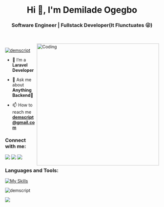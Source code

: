

<h1 align="center">Hi 👋, I'm Demilade Ogegbo</h1>
<h3 align="center">Software Engineer | Fullstack Developer(It Flunctuates 😜)</h3>
</br> 
</br>

<img align="right" alt="Coding" width="400" src="https://cdn.dribbble.com/users/1292677/screenshots/6139167/media/fcf7fd0c619bb87706533079240915f3.gif">

<p align="left"> <a href="https://twitter.com/demscript" target="blank"><img src="https://img.shields.io/twitter/follow/demscript?logo=twitter&style=for-the-badge" alt="demscript" /></a> </p>

<!-- - 🔭 I’m currently working on **Freelance Project** -->

- 🌱 I’m a **Laravel Developer**

- 💬 Ask me about **Anything Backend💯**

- 📫 How to reach me **demscript@gmail.com**



<h3 align="left">Connect with me:</h3>

[<img src="https://img.shields.io/badge/LinkedIn-%230077B5.svg?&style=for-the-badge&logo=linkedin&logoColor=white" />](https://www.linkedin.com/in/demilade-ogegbo-a423531b5/)
[<img src = "https://img.shields.io/badge/Twitter-%2320A1F1.svg?&style=for-the-badge&logo=twitter&logoColor=white">](https://twitter.com/demscript)
[<img src = "https://img.shields.io/badge/Instagram-%181717.svg?&style=for-the-badge&logo=instagram&logoColor=white&color=E4405F">](https://www.instagram.com/demscript/)



<h3 align="left">Languages and Tools:</h3>

[![My Skills](https://skills.thijs.gg/icons?i=js,vuejs,php,nodejs,laravel,mongodb,mysql,aws,git,css,postman)](https://skills.thijs.gg)






<p><img align="center" src="https://github-readme-streak-stats.herokuapp.com/?user=demscript&&theme=tokyonight" alt="demscript" /></p>
<p><img src="https://github-readme-stats.vercel.app/api/top-langs?username=demscript&layout=compact&theme=tokyonight"/></p>


